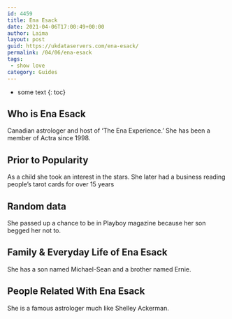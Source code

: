 ```yaml
---
id: 4459
title: Ena Esack
date: 2021-04-06T17:00:49+00:00
author: Laima
layout: post
guid: https://ukdataservers.com/ena-esack/
permalink: /04/06/ena-esack
tags:
 - show love
category: Guides
---
```


* some text
{: toc}


## Who is Ena Esack
                  
                  
                  
Canadian astrologer and host of &#8216;The Ena Experience.&#8217; She has been a member of Actra since 1998.
                  
              
            
              
            
                
                
                
## Prior to Popularity
                  
                  
                  
As a child she took an interest in the stars. She later had a business reading people&#8217;s tarot cards for over 15 years
                  
              
            
              
            
                
                
                
## Random data
                  
                  
                  
She passed up a chance to be in Playboy magazine because her son begged her not to.
                  
              
            
              
            
                
                
                
## Family & Everyday Life of Ena Esack
                  
                  
                  
She has a son named Michael-Sean and a brother named Ernie.
                  
              
            
              
            
                
                
                
## People Related With Ena Esack
                  
                  
                  
She is a famous astrologer much like Shelley Ackerman.
                  
              
            
              
            
                
              
            
              
              
            
            
              
            
          
          
          